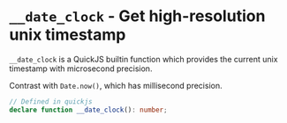 # `__date_clock` - Get high-resolution unix timestamp

`__date_clock` is a QuickJS builtin function which provides the current unix timestamp with microsecond precision.

Contrast with `Date.now()`, which has millisecond precision.

```ts
// Defined in quickjs
declare function __date_clock(): number;
```
